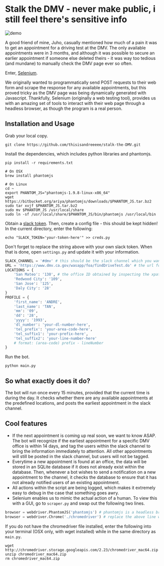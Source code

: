 # Stalk the DMV - never make public, i still feel there's sensitive info
![demo](https://raw.githubusercontent.com/thisisandreeeee/stalk-the-DMV/master/demo.gif)

A good friend of mine, Juho, casually mentioned how much of a pain it was to get an appointment for a driving test at the DMV. The only available appointments were in 3 months, and although it was possible to secure an earlier appointment if someone else deleted theirs - it was way too tedious (and mundane) to manually check the DMV page ever so often.

Enter, [Selenium](http://selenium-python.readthedocs.io/).

We originally wanted to programmatically send POST requests to their web form and scrape the response for any available appointments, but this proved tricky as the DMV page was being dynamically generated with Javascript. Thankfully, Selenium (originally a web testing tool), provides us with an amazing set of tools to interact with their web page through a headless browser, as though the program is a real person.

## Installation and Usage
Grab your local copy.
```
git clone https://github.com/thisisandreeeee/stalk-the-DMV.git
```
Install the dependencies, which includes python libraries and phantomjs.
```
pip install -r requirements.txt

# On OSX
brew install phantomjs

# On Linux
cd ~
export PHANTOM_JS="phantomjs-1.9.8-linux-x86_64"
wget https://bitbucket.org/ariya/phantomjs/downloads/$PHANTOM_JS.tar.bz2
sudo tar xvjf $PHANTOM_JS.tar.bz2
sudo mv $PHANTOM_JS /usr/local/share
sudo ln -sf /usr/local/share/$PHANTOM_JS/bin/phantomjs /usr/local/bin
```
Obtain a [slack token](https://api.slack.com/docs/oauth-test-tokens). Then, create a config file - this should be kept hidden! In the current directory, enter the following:
```
echo "SLACK_TOKEN='your-token-here'" >> creds.py
```
Don't forget to replace the string above with your own slack token. When that is done, open `settings.py` and update it with your information.
```python
SLACK_CHANNEL = '#dmv' # this should be the slack channel which you want to send messages to
URL = 'https://www.dmv.ca.gov/wasapp/foa/findDriveTest.do' # the url for the DMV web form
LOCATIONS = {
    'San Mateo': '130', # the office ID obtained by inspecting the xpath, this is what selenium uses to identify the correct option
    'Redwood City': '109',
    'San Jose': '125',
    'Daly City': '28'
}
PROFILE = {
    'first_name': 'ANDRE',
    'last_name': 'TAN',
    'mm': '09',
    'dd': '28',
    'yyyy': '1993',
    'dl_number': 'your-dl-number-here',
    'tel_prefix': 'your-area-code-here',
    'tel_suffix1': 'your-prefix-here',
    'tel_suffix2': 'your-line-number-here'
    # format: (area-code) prefix - lineNumber
}
```
Run the bot.
```
python main.py
```

## So what exactly does it do?
The bot will run once every 15 minutes, provided that the current time is during the day. It checks whether there are any available appointments at the predefined locations, and posts the earliest appointment in the slack channel.

## Cool features
- If the next appointment is coming up real soon, we want to know ASAP. The bot will recognize if the earliest appointment for a specific DMV office is within 14 days, and tag the users within the slack channel to bring the information immediately to attention. All other appointments will still be posted in the slack channel, but users will not be tagged.
- Everytime a new appointment is found at an office, the data will be stored in an SQLite database if it does not already exist within the database. Then, whenever a bot wishes to send a notification on a new appointment to the channel, it checks the database to ensure that it has not already notified users of an existing appointment.
- All actions within the script are being logged, which makes it extremely easy to debug in the case that something goes awry.
- Selenium enables us to mimic the actual action of a human. To view this with a GUI, go to `scraper.py` and swap out the following two lines.
```python
browser = webdriver.PhantomJS('phantomjs') # phantomjs is a headless browser which lets us run the script in a CLI environment
browser = webdriver.Chrome('./chromedriver') # replace the above line with this, which instantiates with a chrome driver instead
```
If you do not have the chromedriver file installed, enter the following into your terminal (OSX only, with wget installed) while in the same directory as `main.py`.
```
wget http://chromedriver.storage.googleapis.com/2.23/chromedriver_mac64.zip
unzip chromedriver_mac64.zip
rm chromedriver_mac64.zip
```
